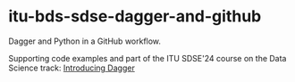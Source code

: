 # itu-bds-sdse-dagger-and-github
Dagger and Python in a GitHub workflow.

Supporting code examples and part of the ITU SDSE'24 course on the Data Science track:
[Introducing Dagger](https://lasselundstenjensen.github.io/itu-bds-sdse/lessons/workflows-introducing-dagger/what-is-dagger)
